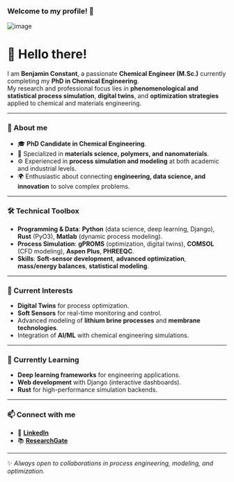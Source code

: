 ### Welcome to my profile! 👋
![image](https://user-images.githubusercontent.com/81775847/169853872-0cd5f782-64ce-4c6b-b3b2-48bdc3b5134f.png)
# 👋 Hello there!  

I am **Benjamin Constant**, a passionate **Chemical Engineer (M.Sc.)** currently completing my **PhD in Chemical Engineering**.  
My research and professional focus lies in **phenomenological and statistical process simulation**, **digital twins**, and **optimization strategies** applied to chemical and materials engineering.

---

### 🔬 About me
- 🎓 **PhD Candidate in Chemical Engineering**.  
- 🧪 Specialized in **materials science, polymers, and nanomaterials**.  
- ⚙️ Experienced in **process simulation and modeling** at both academic and industrial levels.  
- 🌍 Enthusiastic about connecting **engineering, data science, and innovation** to solve complex problems.  

---

### 🛠️ Technical Toolbox
- **Programming & Data**: **Python** (data science, deep learning, Django), **Rust** (PyO3), **Matlab** (dynamic process modeling).  
- **Process Simulation**: **gPROMS** (optimization, digital twins), **COMSOL** (CFD modeling), **Aspen Plus**, **PHREEQC**.  
- **Skills**: **Soft-sensor development**, **advanced optimization**, **mass/energy balances**, **statistical modeling**.  

---

### 🔭 Current Interests
- **Digital Twins** for process optimization.  
- **Soft Sensors** for real-time monitoring and control.  
- Advanced modeling of **lithium brine processes** and **membrane technologies**.  
- Integration of **AI/ML** with chemical engineering simulations.  

---

### 🌱 Currently Learning
- **Deep learning frameworks** for engineering applications.  
- **Web development** with Django (interactive dashboards).  
- **Rust** for high-performance simulation backends.  

---

### 📫 Connect with me
- 💼 [**LinkedIn**](https://www.linkedin.com/in/benjamin-constant-b584001a2/)  
- 📚 [**ResearchGate**](https://www.researchgate.net/profile/Benjamin-Constant-3?ev=hdr_xprf)  

---

✨ _Always open to collaborations in process engineering, modeling, and optimization._  
